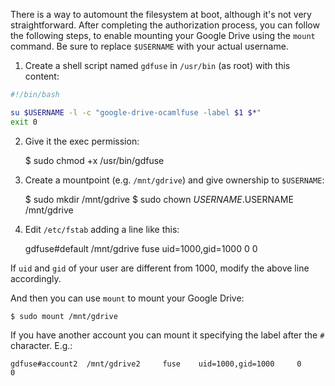 There is a way to automount the filesystem at boot, although it's not very straightforward. After completing the authorization process, you can follow the following steps, to enable mounting your Google Drive using the `mount` command. Be sure to replace `$USERNAME` with your actual username.

1) Create a shell script named `gdfuse` in `/usr/bin` (as root) with this content:

```bash
#!/bin/bash

su $USERNAME -l -c "google-drive-ocamlfuse -label $1 $*"
exit 0
```

2) Give it the exec permission:

    $ sudo chmod +x /usr/bin/gdfuse

3) Create a mountpoint (e.g. `/mnt/gdrive`) and give ownership to `$USERNAME`:

    $ sudo mkdir /mnt/gdrive
    $ sudo chown $USERNAME.$USERNAME /mnt/gdrive

4) Edit `/etc/fstab` adding a line like this:

    gdfuse#default  /mnt/gdrive     fuse    uid=1000,gid=1000     0       0

If `uid` and `gid` of your user are different from 1000, modify the above line accordingly.

And then you can use `mount` to mount your Google Drive:

    $ sudo mount /mnt/gdrive

If you have another account you can mount it specifying the label after the `#` character. E.g.:

    gdfuse#account2  /mnt/gdrive2     fuse    uid=1000,gid=1000     0       0
